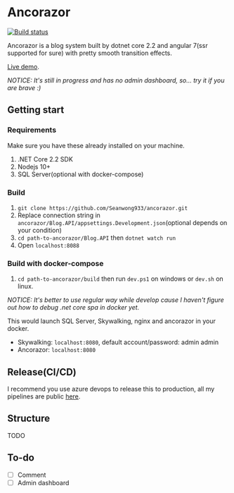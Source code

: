 # Ancorazor

[![Build status](https://dev.azure.com/siegrainwong/SGBlogCore/_apis/build/status/SGBlogCore-Azure%20Web%20App%20CI)](https://dev.azure.com/siegrainwong/SGBlogCore/_build/latest?definitionId=2)

Ancorazor is a blog system built by dotnet core 2.2 and angular 7(ssr supported for sure) with pretty smooth transition effects.

[Live demo](http://siegrain.wang).

*NOTICE: It's still in progress and has no admin dashboard, so... try it if you are brave :)*

## Getting start

### Requirements
Make sure you have these already installed on your machine.
1. .NET Core 2.2 SDK
2. Nodejs 10+
3. SQL Server(optional with docker-compose)

### Build
1. `git clone https://github.com/Seanwong933/ancorazor.git`
2. Replace connection string in `ancorazor/Blog.API/appsettings.Development.json`(optional depends on your condition)
3. `cd path-to-ancorazor/Blog.API` then `dotnet watch run`
4. Open `localhost:8088`

### Build with docker-compose
1. `cd path-to-ancorazor/build` then run `dev.ps1` on windows or `dev.sh` on linux.

*NOTICE: It's better to use regular way while develop cause I haven't figure out how to debug .net core spa in docker yet.*

This would launch SQL Server, Skywalking, nginx and ancorazor in your docker.
- Skywalking: `localhost:8080`, default account/password: admin admin
- Ancorazor: `localhost:8080`

## Release(CI/CD)
I recommend you use azure devops to release this to production, all my pipelines are public [here](https://dev.azure.com/siegrainwong/Ancorazor/_build?definitionId=5).

## Structure
TODO

## To-do
- [ ] Comment
- [ ] Admin dashboard
